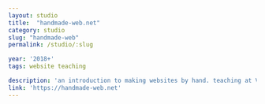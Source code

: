 ```yaml
---
layout: studio
title:  "handmade-web.net"
category: studio
slug: "handmade-web"
permalink: /studio/:slug

year: '2018+'
tags: website teaching

description: 'an introduction to making websites by hand. teaching at VCU'
link: 'https://handmade-web.net'
---
```




